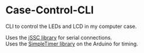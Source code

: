 # Case-Control-CLI
CLI to control the LEDs and LCD in my computer case.

Uses the [jSSC library](https://code.google.com/p/java-simple-serial-connector/) for serial connections.  
Uses the [SimpleTimer library](http://playground.arduino.cc/Code/SimpleTimer) on the Arduino for timing.  
